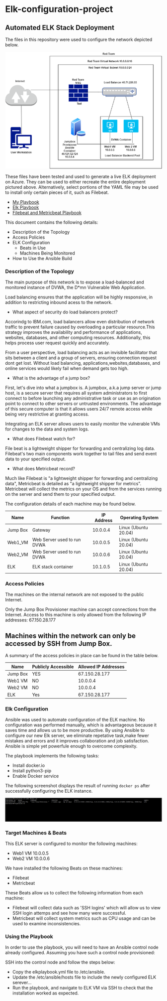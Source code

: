 # Elk-configuration-project
## Automated ELK Stack Deployment

The files in this repository were used to configure the network depicted below.

![Cloud Security Diagram](Diagrams/Cloud_Security_Diagram.png)




These files have been tested and used to generate a live ELK deployment on Azure. They can be used to either recreate the entire deployment pictured above. 
Alternatively, select portions of the YAML file may be used to install only certain pieces of it, such as Filebeat.
- [My Playbook](https://github.com/eam3900/Elk-configuration-project/blob/29de442ccf696089f15eff3420511e2501d431be/Ansible/my_playbook.yml)
- [Elk Playbook](https://github.com/eam3900/Elk-configuration-project/blob/45b8985861e765794c3ddd0f3c7d16046809edd4/Ansible/elkplaybook.yml)
- [Filebeat and Metricbeat Playbook](https://github.com/eam3900/Elk-configuration-project/blob/45b8985861e765794c3ddd0f3c7d16046809edd4/Ansible/filebeat_playbook.yml)
 
This document contains the following details:
- Description of the Topology
- Access Policies
- ELK Configuration
  - Beats in Use
  - Machines Being Monitored
- How to Use the Ansible Build


### Description of the Topology

The main purpose of this network is to expose a load-balanced and monitored instance of DVWA, the D*mn Vulnerable Web Application.

Load balancing ensures that the application will be highly responsive, in addition to restricting inbound acess to the network.
- What aspect of security do load balancers protect?

Accorindg to IBM.com, load balancers allow even distribution of network traffic to prevent failure caused by overloading a particular resource.This strategy improves
the availability and performance of applications, websites, databases, and other computing resources. Additionally, this helps process user request quickly and accurately.

From a user perspective, load balancing acts as an invisible facilitator that sits between a client and a group of servers, ensuring connection request dont get lost. Without load balancing,
applications,websites,databases, and online services would likely fail when demand gets too high.

- What is the advantage of a jump box?

First, let's dive into what a jumpbox is. A jumpbox, a.k.a jump server or jump host, is a secure server that requires all system administrators to first connect to before launching any
administrative task or use as an origination point to connect to other servers or untrusted environments. The advantage of this secure computer is that it allows users 24/7 remote access while being
very restrictive at granting access.



Integrating an ELK server allows users to easily monitor the vulnerable VMs for changes to the data and system logs.

- What does Filebeat watch for?

File beat is a lightweight shipper for forwarding and centralizing log data. Filebeat's two main components work together to tail files and send event data to your specified output.


- What does Metricbeat record?

Much like Filebeat is "a lightweight shipper for forwarding and centralizing data", Metricbeat is detailed as "a lightweight shipper for metrics". Metricbeat will collect the metrics on your OS
and from the services running on the server and send them to your specified output.

The configuration details of each machine may be found below.

| Name                  | Function                      | IP Address    | Operating System              |
|------------------     |-----------------------------  |------------   |-----------------------        |
| Jump Box              | Gateway                       | 10.0.0.4      | Linux (Ubuntu 20.04)          |
| Web1_VM               | Web Server used to run DVWA   | 10.0.0.5      | Linux (Ubuntu 20.04)          |
| Web2_VM               | Web Server used to run DVWA   | 10.0.0.6      | Linux (Ubuntu 20.04)          |
| ELK                   | ELK stack container           | 10.1.0.5      | Linux (Ubuntu 20.04)          |



### Access Policies


The machines on the internal network are not exposed to the public Internet.

Only the Jump Box Provisioner machine can accept connections from the Internet. Access to this machine is only allowed from the following IP addresses: 67.150.28.177

Machines within the network can only be accessed by SSH from Jump Box.
-

A summary of the access policies in place can be found in the table below.

| Name          | Publicly Accessible   | Allowed IP Addresses          |
|-----------    |---------------------  |-----------------------        |
| Jump Box      | YES                   | 67.150.28.177                 |
| Web1 VM       | NO                    | 10.0.0.4                      |
| Web2 VM       | NO                    | 10.0.0.4                      |
| ELK           | Yes                   | 67.150.28.177                 |


### Elk Configuration

Ansible was used to automate configuration of the ELK machine. No configuration was performed manually, which is advantageous because it saves time and allows us to be more productive. By using
Ansible to configure our new Elk server, we eliminate repetative task,make fewer mistakes and errors and it improves collaboration and job satisfaction. Ansible is simple yet powerfule enough to overcome complexity.

The playbook implements the following tasks:
- Install docker.io
- Install python3-pip
- Enable Docker service

The following screenshot displays the result of running `docker ps` after successfully configuring the ELK instance.

![Dockerps](Ansible/dockerps.png)

### Target Machines & Beats
This ELK server is configured to monitor the following machines:
- Web1 VM 10.0.0.5
- Web2 VM 10.0.0.6

We have installed the following Beats on these machines:
- Filebeat
- Metricbeat

These Beats allow us to collect the following information from each machine:
- Filebeat will collect data such as 'SSH logins' which will allow us to view SSH login attemps and see how many were successful.
- Metricbeat will collect system metrics such as CPU usage and can be used to examine inconsistencies.


### Using the Playbook
In order to use the playbook, you will need to have an Ansible control node already configured. Assuming you have such a control node provisioned:

SSH into the control node and follow the steps below:
- Copy the elkplaybook.yml file to /etc/ansible.
- Update the /etc/ansible/hosts file to include the newly configured ELK serever...
- Run the playbook, and navigate to ELK VM via SSH to check that the installation worked as expected.
